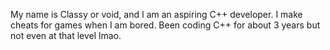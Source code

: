 My name is Classy or void, and I am an aspiring C++ developer.
I make cheats for games when I am bored.
Been coding C++ for about 3 years but not even at that level lmao.
